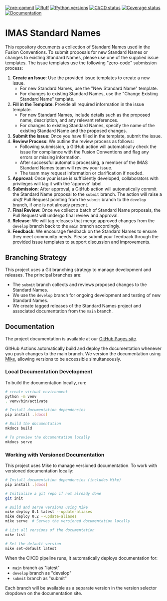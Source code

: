 [![pre-commit][pre-commit-badge]][pre-commit-link]
[![Ruff][ruff-badge]][ruff-link]
[![Python versions][python-badge]][python-link]
[![CI/CD status][build-deploy-badge]][build-deploy-link]
[![Coverage status][codecov-badge]][codecov-link]
[![Documentation][docs-badge]][docs-link]

# IMAS Standard Names

This repository documents a collection of Standard Names used in the Fusion Conventions. To submit proposals for new Standard Names or changes to existing Standard Names, please use one of the supplied issue templates. The issue templates use the following "zero-code" submission process:

1. **Create an Issue**: Use the provided issue templates to create a new issue.
   - For new Standard Names, use the "New Standard Name" template.
   - For changes to existing Standard Names, use the "Change Existing Standard Name" template.
2. **Fill in the Template**: Provide all required information in the issue template.
   - For new Standard Names, include details such as the proposed name, description, and any relevant references.
   - For changes to existing Standard Names, specify the name of the existing Standard Name and the proposed changes.
3. **Submit the Issue**: Once you have filled in the template, submit the issue.
4. **Review Process**: We outline the review process as follows:
   - Following submission, a GitHub action will automatically check the issue for compliance with the Fusion Conventions and flag any errors or missing information.
   - After successful automatic processing, a member of the IMAS Standard Names team will review your issue.
   - The team may request information or clarification if needed.
5. **Approval**: Once your issue is sufficiently developed, collaborators with privileges will tag it with the 'approve' label.
6. **Submission**: After approval, a GitHub action will automatically commit the Standard Name proposal to the `submit` branch. The action will raise a *draft* Pull Request pointing from the `submit` branch to the `develop` branch, if one is not already present.
7. **Final Review**: Once we collect a batch of Standard Name proposals, the Pull Request will undergo final review and approval.
8. **Release**: We will tag releases that merge approved changes from the `develop` branch back to the `main` branch accordingly.
9. **Feedback**: We encourage feedback on the Standard Names to ensure they meet community needs. Please submit your feedback through the provided issue templates to support discussion and improvements.

## Branching Strategy

This project uses a Git branching strategy to manage development and releases. The principal branches are:

- The `submit` branch collects and reviews proposed changes to the Standard Names.
- We use the `develop` branch for ongoing development and testing of new Standard Names.
- We create tagged releases of the Standard Names project and associated documentation from the `main` branch.

## Documentation

The project documentation is available at our [GitHub Pages site](https://Simon-McIntosh.github.io/IMAS-Standard-Names/).

GitHub Actions automatically build and deploy the documentation whenever you push changes to the main branch. We version the documentation using [Mike](https://github.com/jimporter/mike), allowing versions to be accessible simultaneously.

### Local Documentation Development

To build the documentation locally, run:

```bash
# create virtual environment
python -m venv
. venv/bin/activate

# Install documentation dependencies
pip install .[docs]

# Build the documentation
mkdocs build

# To preview the documentation locally
mkdocs serve
```

### Working with Versioned Documentation

This project uses Mike to manage versioned documentation. To work with versioned documentation locally:

```bash
# Install documentation dependencies (includes Mike)
pip install .[docs]

# Initialize a git repo if not already done
git init

# Build and serve versions using Mike
mike deploy 0.1 latest --update-aliases
mike deploy 0.2 --update-aliases
mike serve  # Serves the versioned documentation locally

# List all versions of the documentation
mike list

# Set the default version
mike set-default latest
```

When the CI/CD pipeline runs, it automatically deploys documentation for:

- `main` branch as "latest"
- `develop` branch as "develop"
- `submit` branch as "submit"

Each branch will be available as a separate version in the version selector dropdown on the documentation site.

[python-badge]: https://img.shields.io/badge/python-3.11%20%7C%203.12%20%7C%203.13-blue
[python-link]: https://www.python.org/downloads/
[ruff-badge]: https://img.shields.io/endpoint?url=https://raw.githubusercontent.com/charliermarsh/ruff/main/assets/badge/v2.json
[ruff-link]: https://docs.astral.sh/ruff/
[pre-commit-badge]: https://img.shields.io/badge/pre--commit-enabled-brightgreen?logo=pre-commit&logoColor=white
[pre-commit-link]: https://github.com/pre-commit/pre-commit
[build-deploy-badge]: https://img.shields.io/github/actions/workflow/status/Simon-McIntosh/IMAS-Standard-Names/test-project.yml?branch=main&color=brightgreen&label=CI%2FCD
[build-deploy-link]: https://codecov.io/gh/Simon-McIntosh/IMAS-Standard-Names/tests/main
[codecov-badge]: https://codecov.io/gh/Simon-McIntosh/IMAS-Standard-Names/graph/badge.svg
[codecov-link]: https://codecov.io/gh/Simon-McIntosh/IMAS-Standard-Names
[docs-badge]: https://img.shields.io/badge/docs-online-brightgreen
[docs-link]: https://Simon-McIntosh.github.io/IMAS-Standard-Names/
